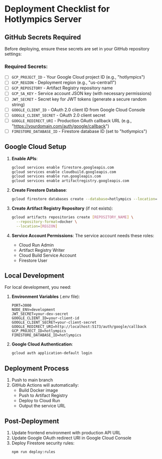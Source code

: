 # Deployment Checklist for Hotlympics Server

## GitHub Secrets Required

Before deploying, ensure these secrets are set in your GitHub repository settings:

### Required Secrets:
- [ ] `GCP_PROJECT_ID` - Your Google Cloud project ID (e.g., "hotlympics")
- [ ] `GCP_REGION` - Deployment region (e.g., "us-central1")
- [ ] `GCP_REPOSITORY` - Artifact Registry repository name
- [ ] `GCP_SA_KEY` - Service account JSON key (with necessary permissions)
- [ ] `JWT_SECRET` - Secret key for JWT tokens (generate a secure random string)
- [ ] `GOOGLE_CLIENT_ID` - OAuth 2.0 client ID from Google Cloud Console
- [ ] `GOOGLE_CLIENT_SECRET` - OAuth 2.0 client secret
- [ ] `GOOGLE_REDIRECT_URI` - Production OAuth callback URL (e.g., "https://yourdomain.com/auth/google/callback")
- [ ] `FIRESTORE_DATABASE_ID` - Firestore database ID (set to "hotlympics")

## Google Cloud Setup

1. **Enable APIs**:
   ```bash
   gcloud services enable firestore.googleapis.com
   gcloud services enable cloudbuild.googleapis.com
   gcloud services enable run.googleapis.com
   gcloud services enable artifactregistry.googleapis.com
   ```

2. **Create Firestore Database**:
   ```bash
   gcloud firestore databases create --database=hotlympics --location=us-central1
   ```

3. **Create Artifact Registry Repository** (if not exists):
   ```bash
   gcloud artifacts repositories create [REPOSITORY_NAME] \
     --repository-format=docker \
     --location=[REGION]
   ```

4. **Service Account Permissions**:
   The service account needs these roles:
   - Cloud Run Admin
   - Artifact Registry Writer
   - Cloud Build Service Account
   - Firestore User

## Local Development

For local development, you need:

1. **Environment Variables** (.env file):
   ```
   PORT=3000
   NODE_ENV=development
   JWT_SECRET=your-dev-secret
   GOOGLE_CLIENT_ID=your-client-id
   GOOGLE_CLIENT_SECRET=your-client-secret
   GOOGLE_REDIRECT_URI=http://localhost:5173/auth/google/callback
   GCP_PROJECT_ID=hotlympics
   FIRESTORE_DATABASE_ID=hotlympics
   ```

2. **Google Cloud Authentication**:
   ```bash
   gcloud auth application-default login
   ```

## Deployment Process

1. Push to main branch
2. GitHub Actions will automatically:
   - Build Docker image
   - Push to Artifact Registry
   - Deploy to Cloud Run
   - Output the service URL

## Post-Deployment

1. Update frontend environment with production API URL
2. Update Google OAuth redirect URI in Google Cloud Console
3. Deploy Firestore security rules:
   ```bash
   npm run deploy:rules
   ```